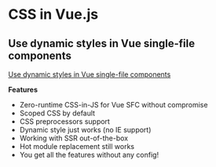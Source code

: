# CSS in Vue.js

## Use dynamic styles in Vue single-file components

[Use dynamic styles in Vue single-file components](https://github.com/egoist/styled-vue?utm_source=Vue.js+Developers&utm_campaign=95c2af8760-EMAIL_CAMPAIGN_2019_01_07_07_09_COPY_01&utm_medium=email&utm_term=0_ae2f1465e2-95c2af8760-171923533)

**Features**
- Zero-runtime CSS-in-JS for Vue SFC without compromise
- Scoped CSS by default
- CSS preprocessors support
- Dynamic style just works (no IE support)
- Working with SSR out-of-the-box
- Hot module replacement still works
- You get all the features without any config!
